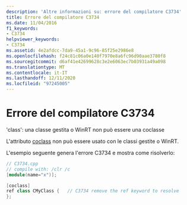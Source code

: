 ```yaml
---
description: 'Altre informazioni su: errore del compilatore C3734'
title: Errore del compilatore C3734
ms.date: 11/04/2016
f1_keywords:
- C3734
helpviewer_keywords:
- C3734
ms.assetid: 4e2afdcc-7da9-45a1-9c96-85f25e2986e8
ms.openlocfilehash: f24c81c06a0e140f7970e8a6fc96d90aae3780f8
ms.sourcegitcommit: d6af41e42699628c3e2e6063ec7b03931a49a098
ms.translationtype: MT
ms.contentlocale: it-IT
ms.lasthandoff: 12/11/2020
ms.locfileid: "97245005"
---
```

# <a name="compiler-error-c3734"></a>Errore del compilatore C3734

'class': una classe gestita o WinRT non può essere una coclasse

L'attributo [coclass](../../windows/attributes/coclass.md) non può essere usato con le classi gestite o WinRT.

L'esempio seguente genera l'errore C3734 e mostra come risolverlo:

```cpp
// C3734.cpp
// compile with: /clr /c
[module(name="x")];

[coclass]
ref class CMyClass {   // C3734 remove the ref keyword to resolve
};
```
